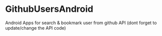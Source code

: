 # GithubUsersAndroid



Android Apps for search & bookmark user from github API (dont forget to update/change the API code)
